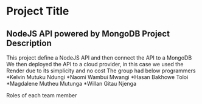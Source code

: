 
Project Title 
============= 
NodeJS API powered by MongoDB
Project Description
------------------
This project define a NodeJS API and then connect the API to a MongoDB 
We then deployed the API to a cloud provider, in this case we used the Render due to its simplicity and no cost 
The group had below programmers
*Kelvin Mutuku Ndungi
*Naomi Wambui Mwangi
*Hasan Bakhowe Toloi
*Magdalene Mutheu Mutunga
*Willan Gitau Njenga

Roles of each team member
